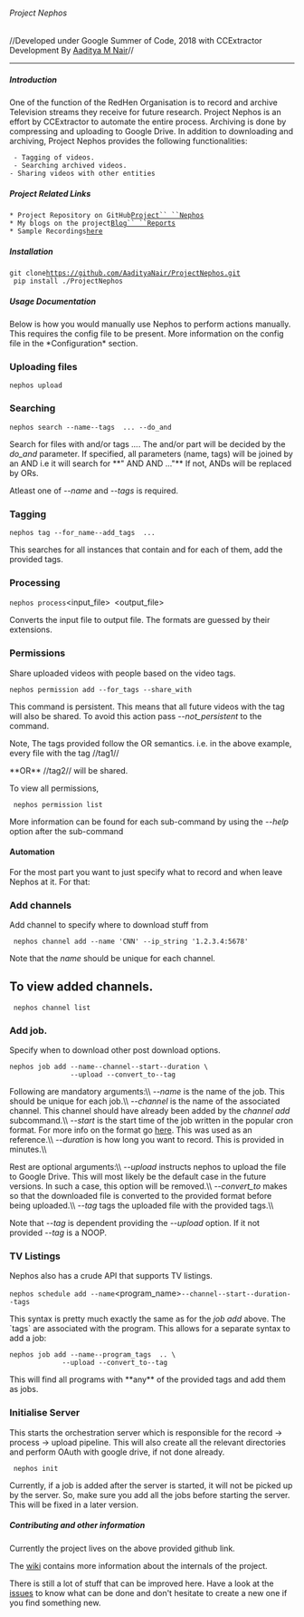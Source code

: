 ###### Project Nephos

//Developed under Google Summer of Code, 2018 with CCExtractor
Development By [Aaditya M
Nair](https://github.com/AadityaNair)//

------------------------------------------------------------------------

##### Introduction

One of the function of the RedHen Organisation is to record and archive
Television streams they receive for future research. Project Nephos is
an effort by CCExtractor to automate the entire process. Archiving is
done by compressing and uploading to Google Drive. In addition to
downloading and archiving, Project Nephos provides the following
functionalities:

` - Tagging of videos.`\
` - Searching archived videos.`\
` - Sharing videos with other entities `

##### Project Related Links

` * Project Repository on GitHub `[`Project`` ``Nephos`](https://github.com/AadityaNair/ProjectNephos)\
` * My blogs on the project `[`Blog`` ``Reports`](https://aadityanair.ml/tags#GSoC)\
` * Sample Recordings `[`here`](https://drive.google.com/open?id=1elg_2owspB3qSFkG8AEuiKcEbLdIUNAX)

##### Installation

` git clone `[`https://github.com/AadityaNair/ProjectNephos.git`](https://github.com/AadityaNair/ProjectNephos.git)\
` pip install ./ProjectNephos`

##### Usage Documentation

Below is how you would manually use Nephos to perform actions manually.
This requires the config file to be present. More information on the
config file in the \*Configuration\* section.

### Uploading files

` nephos upload `<filename>

### Searching

` nephos search --name `<name>` --tags `<tag1>` `<tag2>` ... --do_and`

Search for files with *<name>* and/or tags *<tag1> <tag2> \...*. The
and/or part will be decided by the *do\_and* parameter. If specified,
all parameters (name, tags) will be joined by an AND i.e it will search
for \*\*\"<name> AND <tag1> AND <tag2> \...\"\*\* If not, ANDs will be
replaced by ORs.

Atleast one of *\--name* and *\--tags* is required.

### Tagging

` nephos tag --for_name `<name>` --add_tags `<tag1>` `<tag2>` ...`

This searches for all instances that contain *<name>* and for each of
them, add the provided tags.

### Processing

` nephos process `<input_file>` `<output_file>

Converts the input file to output file. The formats are guessed by their
extensions.

### Permissions

Share uploaded videos with people based on the video tags.

` nephos permission add --for_tags `<tag1>` `<tag2>` --share_with `<email>

This command is persistent. This means that all future videos with the
tag will also be shared. To avoid this action pass *\--not\_persistent*
to the command.

Note, The tags provided follow the OR semantics. i.e. in the above
example, every file with the tag //tag1//

 **OR\*\* //tag2// will be shared.

To view all permissions,

` nephos permission list`

More information can be found for each sub-command by using the
*\--help* option after the sub-command

#### Automation

For the most part you want to just specify what to record and when leave
Nephos at it. For that:

### Add channels

Add channel to specify where to download stuff from

` nephos channel add --name 'CNN' --ip_string '1.2.3.4:5678'`

Note that the *name* should be unique for each channel.

To view added channels.
-----------------------

` nephos channel list`

### Add job.

Specify when to download other post download options.

` nephos job add --name `<jobname>` --channel `<channel>` --start `<starttime>` --duration `<length>` \`\
`                --upload --convert_to `<format>` --tag `<tag1>` `<tag2>

Following are mandatory arguments:\\\\ *\--name* is the name of the job.
This should be unique for each job.\\\\ *\--channel* is the name of the
associated channel. This channel should have already been added by the
*channel add* subcommand.\\\\ *\--start* is the start time of the job
written in the popular cron format. For more info on the format go
[here](http://www.nncron.ru/help/EN/working/cron-format.htm).
This was used as an reference.\\\\ *\--duration* is how long you want to
record. This is provided in minutes.\\\\

Rest are optional arguments:\\\\ *\--upload* instructs nephos to upload
the file to Google Drive. This will most likely be the default case in
the future versions. In such a case, this option will be removed.\\\\
*\--convert\_to* makes so that the downloaded file is converted to the
provided format before being uploaded.\\\\ *\--tag* tags the uploaded
file with the provided tags.\\\\

Note that *\--tag* is dependent providing the *\--upload* option. If it
not provided *\--tag* is a NOOP.

### TV Listings

Nephos also has a crude API that supports TV listings.

` nephos schedule add --name `<program_name>` --channel `<channel>` --start `<starttime>` --duration `<length>` --tags `<tag1>` `<tag2>

This syntax is pretty much exactly the same as for the *job add* above.
The \`tags\` are associated with the program. This allows for a separate
syntax to add a job:

` nephos job add --name `<jobname>` --program_tags `<tag1>` `<tag2>` .. \`\
`              --upload --convert_to `<format>` --tag `<tag1>` `<tag2>

This will find all programs with \*\*any\*\* of the provided tags and
add them as jobs.

### Initialise Server

This starts the orchestration server which is responsible for the record
-\> process -\> upload pipeline. This will also create all the relevant
directories and perform OAuth with google drive, if not done already.

` nephos init`

Currently, if a job is added after the server is started, it will not be
picked up by the server. So, make sure you add all the jobs before
starting the server. This will be fixed in a later version.

##### Contributing and other information

Currently the project lives on the above provided github link.

The [wiki](https://github.com/AadityaNair/ProjectNephos/wiki)
contains more information about the internals of the project.

There is still a lot of stuff that can be improved here. Have a look at
the
[issues](https://github.com/AadityaNair/ProjectNephos/issues)
to know what can be done and don\'t hesitate to create a new one if you
find something new.
